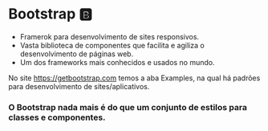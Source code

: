 # Bootstrap :b:

- Framerok para desenvolvimento de sites responsivos.
- Vasta biblioteca de componentes que facilita e agiliza o desenvolvimento de páginas web.
- Um dos frameworks mais conhecidos e usados no mundo.

No site https://getbootstrap.com temos a aba Examples, na qual há padrões para desenvolvimento de sites/aplicativos.

### O Bootstrap nada mais é do que um conjunto de estilos para classes e componentes.

